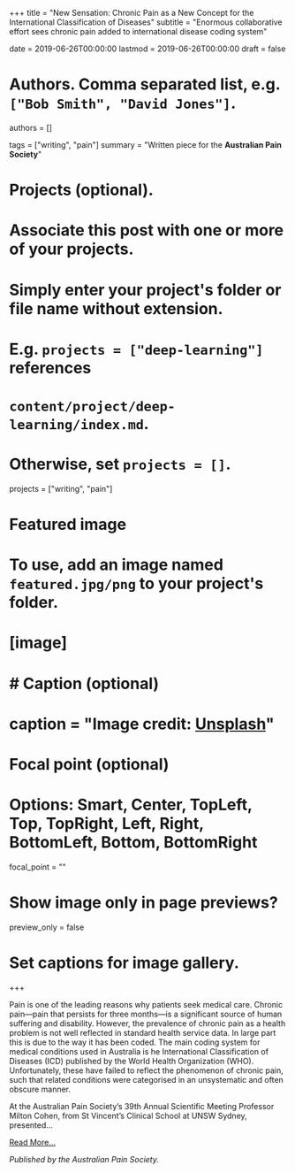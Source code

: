 +++
title = "New Sensation: Chronic Pain as a New Concept for the International Classification of Diseases"
subtitle = "Enormous collaborative effort sees chronic pain added to international disease coding system"

date = 2019-06-26T00:00:00
lastmod = 2019-06-26T00:00:00
draft = false

# Authors. Comma separated list, e.g. `["Bob Smith", "David Jones"]`.
authors = []

tags = ["writing", "pain"]
summary = "Written piece for the **Australian Pain Society**"

# Projects (optional).
#   Associate this post with one or more of your projects.
#   Simply enter your project's folder or file name without extension.
#   E.g. `projects = ["deep-learning"]` references 
#   `content/project/deep-learning/index.md`.
#   Otherwise, set `projects = []`.
projects = ["writing", "pain"]

# Featured image
# To use, add an image named `featured.jpg/png` to your project's folder. 
# [image]
#   # Caption (optional)
#   caption = "Image credit: [**Unsplash**](https://unsplash.com/photos/CpkOjOcXdUY)"

  # Focal point (optional)
  # Options: Smart, Center, TopLeft, Top, TopRight, Left, Right, BottomLeft, Bottom, BottomRight
  focal_point = ""

  # Show image only in page previews?
  preview_only = false

# Set captions for image gallery.

+++

Pain is one of the leading reasons why patients seek medical care. Chronic pain—pain that persists for three months—is a significant source of human suffering and disability. However, the prevalence of chronic pain as a health problem is not well reflected in standard health service data. In large part this is due to the way it has been coded. The main coding system for medical conditions used in Australia is he International Classification of Diseases (ICD) published by the World Health Organization (WHO).  Unfortunately, these have failed to reflect the phenomenon of chronic pain, such that related conditions were categorised in an unsystematic and often obscure manner. 

At the Australian Pain Society’s 39th Annual Scientific Meeting Professor Milton Cohen, from St Vincent’s Clinical School at UNSW Sydney, presented...

[Read More...](/files/newsensation.pdf)

*Published by the Australian Pain Society.*
